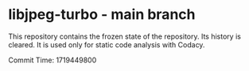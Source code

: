 # libjpeg-turbo - main branch

This repository contains the frozen state of the repository.
Its history is cleared. It is used only for static code
analysis with Codacy.

Commit Time: 1719449800